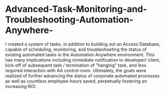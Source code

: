 # Advanced-Task-Monitoring-and-Troubleshooting-Automation-Anywhere-
I created a system of tasks, in addition to building out an Access Database, capable of scheduling, monitoring, and troubleshooting the status of existing automated tasks in the Automation Anywhere environment. This has many implications including immediate notification to developer/ client, kick-off of subsequent task / termination of "hanging" task, and less required interaction with AA control room. Ultimately, the goals were realized of further advancing the status of corporate automated processes as well as countless employee-hours saved, perpetually fostering an increasing ROI.
